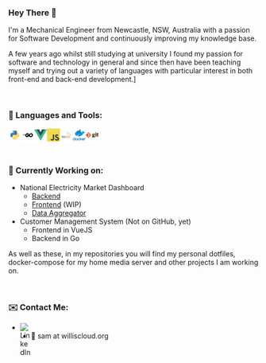 ### Hey There 👋

I'm a Mechanical Engineer from Newcastle, NSW, Australia with a passion for Software Development and continuously improving my knowledge base.

A few years ago whilst still studying at university I found my passion for software and technology in general and since then have been teaching myself and trying out a variety of languages with particular interest in both front-end and back-end development.]

<br />

### 🧰 Languages and Tools:

<img align="left" alt="Python" width="26px" src="https://raw.githubusercontent.com/github/explore/80688e429a7d4ef2fca1e82350fe8e3517d3494d/topics/python/python.png" />
<img align="left" alt="Go" width="26px" src="https://raw.githubusercontent.com/github/explore/80688e429a7d4ef2fca1e82350fe8e3517d3494d/topics/go/go.png" />
<img align="left" alt="VueJS" width="26px" src="https://raw.githubusercontent.com/github/explore/80688e429a7d4ef2fca1e82350fe8e3517d3494d/topics/vue/vue.png" />
<img align="left" alt="JavaScript" width="26px" src="https://raw.githubusercontent.com/github/explore/80688e429a7d4ef2fca1e82350fe8e3517d3494d/topics/javascript/javascript.png" />
<img align="left" alt="MySQL" width="26px" src="https://raw.githubusercontent.com/github/explore/80688e429a7d4ef2fca1e82350fe8e3517d3494d/topics/mysql/mysql.png" />
<img align="left" alt="Docker" width="26px" src="https://raw.githubusercontent.com/github/explore/80688e429a7d4ef2fca1e82350fe8e3517d3494d/topics/docker/docker.png" />
<img align="left" alt="Git" width="26px" src="https://raw.githubusercontent.com/github/explore/80688e429a7d4ef2fca1e82350fe8e3517d3494d/topics/git/git.png" />

<br />
<br />
<br />

### 🚧 Currently Working on:

- National Electricity Market Dashboard
  - [Backend](https://github.com/samjwillis97/NemWebGoAPi)
  - [Frontend](https://github.com/samjwillis97/nemwebdash) (WIP)
  - [Data Aggregator](https://github.com/samjwillis97/NemWebScraper)
- Customer Management System (Not on GitHub, yet)
  - Frontend in VueJS
  - Backend in Go

As well as these, in my repositories you will find my personal dotfiles, docker-compose for my home media server and other projects I am working on.

<br />

### ✉️ Contact Me:

- [<img align="left" alt="LinkedIn" width="22px" src="https://cdn.jsdelivr.net/npm/simple-icons@v3/icons/linkedin.svg" />][linkedin]
- 📧 sam at williscloud.org

[linkedin]: https://www.linkedin.com/in/samuel-willis-6110a9114/
<!--
**samjwillis97/samjwillis97** is a ✨ _special_ ✨ repository because its `README.md` (this file) appears on your GitHub profile.

Here are some ideas to get you started:

- 🔭 I’m currently working on ...
- 🌱 I’m currently learning ...
- 👯 I’m looking to collaborate on ...
- 🤔 I’m looking for help with ...
- 💬 Ask me about ...
- 📫 How to reach me: ...
- 😄 Pronouns: ...
- ⚡ Fun fact: ...
-->
